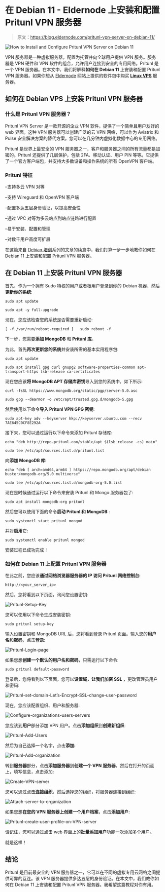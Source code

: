 # 在 Debian 11 - Eldernode 上安装和配置 Pritunl VPN 服务器

> 原文：<https://blog.eldernode.com/pritunl-vpn-server-on-debian-11/>

![How to Install and Configure Pritunl VPN Server on Debian 11](img/625f155a50674e2cb6d3e8dec09a0bb8.png)

VPN 服务器是一种虚拟服务器，配置为托管并向全球用户提供 VPN 服务。服务器是 VPN 硬件和 VPN 软件的组合，允许用户连接到安全的专用网络。Pritunl 是一个 VPN 服务器。在本文中，我们将解释**如何在 Debian 11** 上安装和配置 Pritunl VPN 服务器。如果你想从 [Eldernode](https://eldernode.com/) 网站上提供的软件包中购买 [**Linux VPS**](https://eldernode.com/linux-vps/) 服务器。

## **如何在 Debian VPS 上安装 Pritunl VPN 服务器**

### **什么是 Pritunl VPN 服务器？**

Pritunl VPN Server 是一款开源的企业 VPN 软件，提供了一个简单且用户友好的 web 界面。这种 VPN 服务器可以创建广泛的云 VPN 网络，可以作为 Aviatrix 和 Pulse 安全解决方案的替代方案。您可以在几分钟内虚拟化数据中心的专用网络。

Pritunl 是世界上最安全的 VPN 服务器之一，客户和服务器之间的所有流量都是加密的。Pritunl 还提供了几层保护，包括 2FA、移动认证、用户 PIN 等等。它提供了一个官方客户端包，并支持大多数设备和操作系统的所有 OpenVPN 客户端。

### **Pritunl 特征**

–支持多云 VPN 对等

–支持 Wireguard 和 OpenVPN 客户端

–配置多达五层身份验证，以提高安全性

–通过 VPC 对等为多云站点到站点链路进行配置

–易于安装、配置和管理

–对数千用户高度可扩展

在这篇来自 [Debian 培训](https://blog.eldernode.com/tag/debian/)系列的文章的续篇中，我们打算一步一步地教你如何在 Debian 11 上安装和配置 Pritunl VPN 服务器。

## **在 Debian 11 上安装 Pritunl VPN 服务器**

首先，作为一个拥有 Sudo 特权的用户或者根用户登录到你的 Debian 机器，然后**更新你的系统**:

```
sudo apt update 
```

```
sudo apt -y full-upgrade
```

现在，您应该检查您的系统是否需要重新启动:

```
[ -f /var/run/reboot-required ]   sudo reboot -f
```

下一步，您需要**添加 MongoDB** 和 **Pritunl 库**。

为此，首先**再次更新您的系统**并安装所需的基本实用程序包:

```
sudo apt update 
```

```
sudo apt install gpg curl gnupg2 software-properties-common apt-transport-https lsb-release ca-certificates
```

现在您应该**将 MongoDB APT 存储库密钥**导入到您的系统中，如下所示:

```
curl -fsSL https://www.mongodb.org/static/pgp/server-5.0.asc 
```

```
sudo gpg --dearmor -o /etc/apt/trusted.gpg.d/mongodb-5.gpg
```

然后使用以下命令**导入 Pritunl VPN GPG 密钥**:

```
sudo apt-key adv --keyserver hkp://keyserver.ubuntu.com --recv 7AE645C0CF8E292A
```

接下来，您可以通过运行以下命令来添加 Pritunl 存储库:

```
echo "deb http://repo.pritunl.com/stable/apt $(lsb_release -cs) main" 
```

```
sudo tee /etc/apt/sources.list.d/pritunl.list
```

向**添加 MongoDB 库**:

```
echo "deb [ arch=amd64,arm64 ] https://repo.mongodb.org/apt/debian buster/mongodb-org/5.0 multiverse" 
```

```
sudo tee /etc/apt/sources.list.d/mongodb-org-5.0.list
```

现在是时候通过运行以下命令来安装 Pritunl 和 Mongo 服务器包了:

```
sudo apt install mongodb-org pritunl
```

然后您可以使用下面的命令**启动 Pritunl 和 MongoDB** :

```
sudo systemctl start pritunl mongod
```

并对**启用**它:

```
sudo systemctl enable pritunl mongod
```

安装过程已成功完成！

### **如何在 Debian 11 上配置 Pritunl VPN 服务器**

在此之前，您应该**通过网络浏览器服务器的 IP 访问 Pritunl 网络控制台**:

```
http://<your_server_ip>
```

然后，您将看到以下页面，询问您设置密钥:

![Pritunl-Setup-Key](img/a2f3872dd389beecac247831ae9003ac.png)

您可以使用以下命令生成安装密钥:

```
sudo pritunl setup-key
```

输入设置密钥和 MongoDB URL 后，您将看到登录 Pritunl 页面。输入您的**用户名**和**密码**，点击**登录**:

![Pritunl-Login-page](img/5ec1e1268820498105bc7ba2511be4a8.png)

如果您想**创建一个默认的用户名和密码**，只需运行以下命令:

```
sudo pritunl default-password
```

登录后，您将看到以下页面，您可以**设置域，让我们加密 SSL** ，更改管理员用户和密码:

![Pritunl-set-domain-Let’s-Encrypt-SSL-change-user-password](img/c976be982cd006165a609a02854e779d.png)

现在，您应该配置组织、用户和服务器:

![Configure-organizations-users-servers](img/1b9bea4e79556139e39b58eaec28d74e.png)

您应该到**用户**部分添加 VPN 用户。点击**添加组织**到**创建新组织**:

![Pritunl-Add-Users](img/a02c2ec4728e7250bc38a4cfb2196a83.png)

然后为自己选择一个名字，点击**添加**:

![Pritunl-Add-organization](img/e1a9e3bf2babe2d12df50b76f7b6b663.png)

转到**服务器**部分，点击**添加服务器**到**创建一个 VPN 服务器**。然后在打开的页面上，填写信息，点击添加:

![Create-VPN-server](img/828e6239900de3bc49f23681b6cda3ca.png)

您可以通过点击**连接组织**，然后选择您的组织，将服务器连接到组织:

![Attach-server-to-organization](img/05bb85ae1d989993a0ba28b9fa4a055b.png)

如果您想**在您的 VPN 服务器上创建一个用户档案**，点击**添加用户**:

![Pritunl-create-user-profile-on-VPN-server](img/ed9213bb323c179b96021bd84e9aeda6.png)

请记住，您可以通过点击 web 界面上的**批量添加用户**功能一次添加多个用户。

就是这样！

## 结论

Pritunl 是目前最安全的 VPN 服务器之一，它可以在不同的虚拟专用云网络之间提供可靠的互连。该 VPN 服务器提供多达五层的身份验证。在本文中，我们教你如何在 Debian 11 上安装和配置 Pritunl VPN 服务器。我希望这篇教程对你有用。